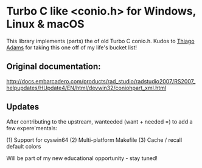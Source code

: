 # Turbo C like <conio.h> for Windows, Linux & macOS
This library implements (parts) the of old Turbo C conio.h. Kudos to [Thiago Adams](https://github.com/thradams/conio) for taking this one off of my life's bucket list!

## Original documentation:
http://docs.embarcadero.com/products/rad_studio/radstudio2007/RS2007_helpupdates/HUpdate4/EN/html/devwin32/coniohpart_xml.html

## Updates
After contributing to the upstream, wanteeded (want + needed =) to add a few expere'mentals:

(1) Support for cyswin64
(2) Multi-platform Makefile
(3) Cache / recall default colors

Will be part of my new educational opportunity - stay tuned!


